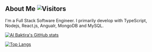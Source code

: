## About Me ![Visitors](https://visitor-badge.laobi.icu/badge?page_id=abaktiar.abaktiar)

I'm a Full Stack Software Engineer. I primarily develop with TypeScript, Nodejs, React.js, Angualr, MongoDB and MySQL. 


[![Al Baktira's GitHub stats](https://github-readme-stats.vercel.app/api?username=abaktiar&show_icons=true&layout=compact&count_private=true&theme=dark)](https://github.com/abaktiar) 

[![Top Langs](https://github-readme-stats.vercel.app/api/top-langs/?username=abaktiar&layout=compact&theme=dark)](https://github.com/abaktiar)

